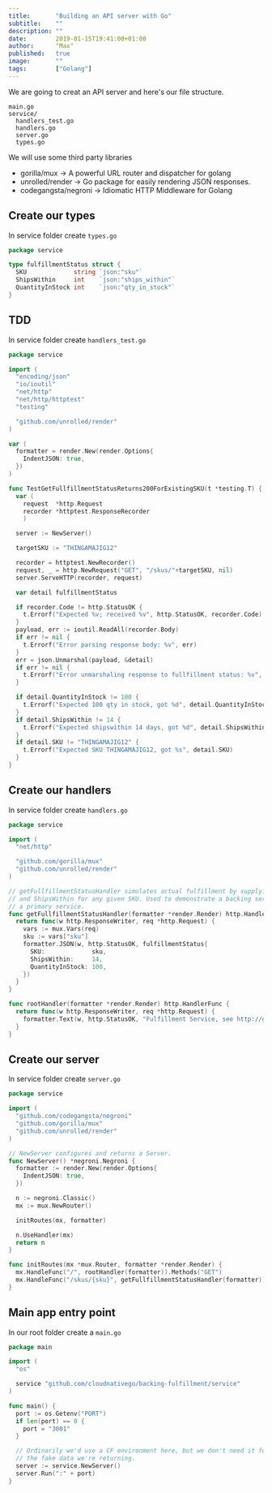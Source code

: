 ```yaml
---
title:       "Building an API server with Go"
subtitle:    ""
description: ""
date:        2019-01-15T19:41:00+01:00
author:      "Max"
published:   true
image:       ""
tags:        ["Golang"]
---
```


We are going to creat an API server and here's our file structure.

```
main.go
service/
  handlers_test.go
  handlers.go
  server.go
  types.go
```

We will use some third party libraries

- gorilla/mux -> A powerful URL router and dispatcher for golang
- unrolled/render -> Go package for easily rendering JSON responses.
- codegangsta/negroni -> Idiomatic HTTP Middleware for Golang

## Create our types

In service folder create `types.go`

```go
package service

type fulfillmentStatus struct {
  SKU             string `json:"sku"`
  ShipsWithin     int    `json:"ships_within"`
  QuantityInStock int    `json:"qty_in_stock"`
}
```

## TDD 

In service folder create `handlers_test.go`

```go
package service

import (
  "encoding/json"
  "io/ioutil"
  "net/http"
  "net/http/httptest"
  "testing"

  "github.com/unrolled/render"
)

var (
  formatter = render.New(render.Options{
    IndentJSON: true,
  })
)

func TestGetFullfillmentStatusReturns200ForExistingSKU(t *testing.T) {
  var (
    request  *http.Request
    recorder *httptest.ResponseRecorder
	)

  server := NewServer()

  targetSKU := "THINGAMAJIG12"

  recorder = httptest.NewRecorder()
  request, _ = http.NewRequest("GET", "/skus/"+targetSKU, nil)
  server.ServeHTTP(recorder, request)

  var detail fulfillmentStatus

  if recorder.Code != http.StatusOK {
    t.Errorf("Expected %v; received %v", http.StatusOK, recorder.Code)
  }
  payload, err := ioutil.ReadAll(recorder.Body)
  if err != nil {
    t.Errorf("Error parsing response body: %v", err)
  }
  err = json.Unmarshal(payload, &detail)
  if err != nil {
    t.Errorf("Error unmarshaling response to fullfillment status: %v", err)
  }

  if detail.QuantityInStock != 100 {
    t.Errorf("Expected 100 qty in stock, got %d", detail.QuantityInStock)
  }
  if detail.ShipsWithin != 14 {
    t.Errorf("Expected shipswithin 14 days, got %d", detail.ShipsWithin)
  }
  if detail.SKU != "THINGAMAJIG12" {
    t.Errorf("Expected SKU THINGAMAJIG12, got %s", detail.SKU)
  }
}
```

## Create our handlers

In service folder create `handlers.go`

```go
package service

import (
  "net/http"

  "github.com/gorilla/mux"
  "github.com/unrolled/render"
)

// getFullfillmentStatusHandler simulates actual fulfillment by supplying bogus values for QuantityInStock
// and ShipsWithin for any given SKU. Used to demonstrate a backing service supporting
// a primary service.
func getFullfillmentStatusHandler(formatter *render.Render) http.HandlerFunc {
  return func(w http.ResponseWriter, req *http.Request) {
    vars := mux.Vars(req)
    sku := vars["sku"]
    formatter.JSON(w, http.StatusOK, fulfillmentStatus{
      SKU:             sku,
      ShipsWithin:     14,
      QuantityInStock: 100,
    })
  }
}

func rootHandler(formatter *render.Render) http.HandlerFunc {
  return func(w http.ResponseWriter, req *http.Request) {
    formatter.Text(w, http.StatusOK, "Fulfillment Service, see http://github.com/cloudnativego/backing-fulfillment for API.")
  }
}
```

## Create our server

In service folder create `server.go`

```go
package service

import (
  "github.com/codegangsta/negroni"
  "github.com/gorilla/mux"
  "github.com/unrolled/render"
)

// NewServer configures and returns a Server.
func NewServer() *negroni.Negroni {
  formatter := render.New(render.Options{
    IndentJSON: true,
  })

  n := negroni.Classic()
  mx := mux.NewRouter()

  initRoutes(mx, formatter)

  n.UseHandler(mx)
  return n
}

func initRoutes(mx *mux.Router, formatter *render.Render) {
  mx.HandleFunc("/", rootHandler(formatter)).Methods("GET")
  mx.HandleFunc("/skus/{sku}", getFullfillmentStatusHandler(formatter)).Methods("GET")
}
```

## Main app entry point

In our root folder create a `main.go`

```go
package main

import (
  "os"

  service "github.com/cloudnativego/backing-fulfillment/service"
)

func main() {
  port := os.Getenv("PORT")
  if len(port) == 0 {
    port = "3001"
  }

  // Ordinarily we'd use a CF environment here, but we don't need it for
  // the fake data we're returning.
  server := service.NewServer()
  server.Run(":" + port)
}
```